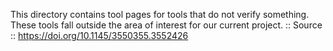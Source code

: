 This directory contains tool pages for tools that do not verify something. These tools fall outside the area of interest for our current project.
:: Source :: https://doi.org/10.1145/3550355.3552426
